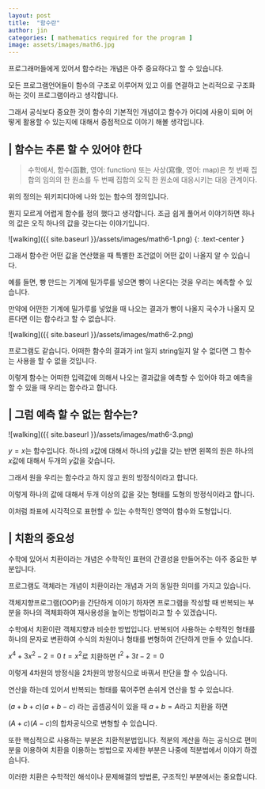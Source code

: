 ```yaml
---
layout: post
title:  "함수란"
author: jin
categories: [ mathematics required for the program ]
image: assets/images/math6.jpg
---
```

프로그래머들에게 있어서 함수라는 개념은 아주 중요하다고 할 수 있습니다.

모든 프로그램언어들이 함수의 구조로 이루어져 있고 이를 연결하고 논리적으로 구조화하는 것이 프로그램이라고 생각합니다.

그래서 공식보다 중요한 것이 함수의 기본적인 개념이고 함수가 어디에 사용이 되며 어떻게 활용할 수 있는지에 대해서 중점적으로 이야기 해볼 생각입니다.



## | 함수는 추론 할 수 있어야 한다
> 수학에서, 함수(函數, 영어: function) 또는 사상(寫像, 영어: map)은 첫 번째 집합의 임의의 한 원소를 두 번째 집합의 오직 한 원소에 대응시키는 대응 관계이다.

위의 정의는 위키피디아에 나와 있는 함수의 정의입니다.

뭔지 모르게 어렵게 함수를 정의 했다고 생각합니다. 조금 쉽게 풀어서 이야기하면 하나의 값은 오직 하나의 값을 갖는다는 이야기입니다.

![walking]({{ site.baseurl }}/assets/images/math6-1.png)
{: .text-center }

그래서 함수란 어떤 값을 연산했을 때 특별한 조건없이 어떤 값이 나올지 알 수 있습니다.

예를 들면, 빵 만드는 기계에 밀가루를 넣으면 빵이 나온다는 것을 우리는 예측할 수 있습니다.

만약에 어떤한 기계에 밀가루를 넣었을 때 나오는 결과가 빵이 나올지 국수가 나올지 모른다면 이는 함수라고 할 수 없습니다.

![walking]({{ site.baseurl }}/assets/images/math6-2.png)

프로그램도 같습니다. 어떠한 함수의 결과가 int 일지 string일지 알 수 없다면 그 함수는 사용을 할 수 없을 것입니다.

이렇게 함수는 어떠한 입력값에 의해서 나오는 결과값을 예측할 수 있어야 하고 예측을 할 수 있을 때 우리는 함수라고 합니다.



## | 그럼 예측 할 수 없는 함수는?                                                                                                                                                                                                                                                                                                                                                                                                                                                                                                                                                                                                                                                                                                                                                                                                                                                                                                                                                                                                                                                                                                                                                          

![walking]({{ site.baseurl }}/assets/images/math6-3.png)

$y=x$는 함수입니다. 하나의 $x$값에 대해서 하나의 $y$값을 갖는 반면 왼쪽의 원은 하나의 $x$값에 대해서 두개의 $y$값을 갖습니다.

그래서 원을 우리는 함수라고 하지 않고 원의 방정식이라고 합니다.

이렇게 하나의 값에 대해서 두개 이상의 값을 갖는 형태를 도형의 방정식이라고 합니다.

이처럼 좌표에 시각적으로 표현할 수 있는 수학적인 영역이 함수와 도형입니다.



## | 치환의 중요성
수학에 있어서 치환이라는 개념은 수학적인 표현의 간결성을 만들어주는 아주 중요한 부분입니다.

프로그램도 객체라는 개념이 치환이라는 개념과 거의 동일한 의미를 가지고 있습니다.

객체지향프로그램(OOP)을 간단하게 이야기 하자면 프로그램을 작성할 때 반복되는 부분을 하나의 객체화하여 재사용성을 높이는 방법이라고 할 수 있겠습니다.

수학에서 치환이란 객체지향과 비슷한 방법입니다. 반복되어 사용하는 수학적인 형태를 하나의 문자로 변환하여 수식의 차원이나 형태를 변형하여 간단하게 만들 수 있습니다.

$x^4+3x^2-2=0$
$t=x^2$로 치환하면
$t^2+3t-2=0$

이렇게 4차원의 방정식을 2차원의 방정식으로 바꿔서 판단을 할 수 있습니다.

연산을 하는데 있어서 반복되는 형태를 묶어주면 손쉬게 연산을 할 수 있습니다.

$(a+b+c)(a+b-c)$ 라는 곱셈공식이 있을 때 $a+b=A$라고 치환을 하면

$(A+c)(A-c)$의 합차공식으로 변형할 수 있습니다.

또한 핵심적으로 사용하는 부분은 치환적분법입니다. 적분의 계산을 하는 공식으로 편미분을 이용하여 치환을 이용하는 방법으로 자세한 부분은 나중에 적분법에서 이야기 하겠습니다.



이러한 치환은 수학적인 해석이나 문제해결의 방법론, 구조적인 부분에서는 중요합니다.
